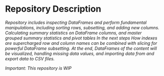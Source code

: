 # Repository Description

*Repository includes inspecting DataFrames and perform fundamental manipulations, including sorting rows, subsetting, and adding new columns.*
*Calculating summary statistics on DataFrame columns, and master grouped summary statistics and pivot tables*
*In the next steps How indexes are supercharged row and column names can be combined with slicing for powerful DataFrame subsetting.*
*At the end, DataFrames of the content will be visualized, handling missing data values, and importing data from and export data to CSV files.*

*Important:*
_This repository is WIP_
